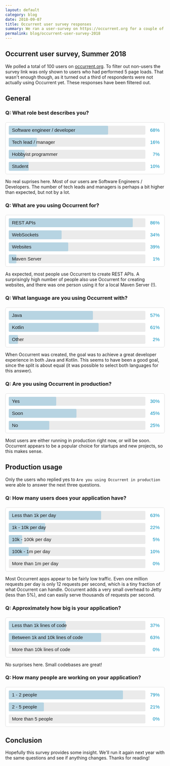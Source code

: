 ```yaml
---
layout: default
category: blog
date: 2018-09-07
title: Occurrent user survey responses
summary: We ran a user-survey on https://occurrent.org for a couple of months
permalink: blog/occurrent-user-survey-2018
---
```


## Occurrent user survey, Summer 2018
We polled a total of 100 users on [occurrent.org](/). To filter out non-users
the survey link was only shown to users who had performed 5 page loads.
That wasn't enough though, as it turned out a third of respondents were not actually using Occurrent yet.
These responses have been filtered out.

## General

### Q: What role best describes you?

<div class="bar-chart">
    <div style="width:68%" data-value="68%">Software engineer / developer</div>
    <div style="width:16%" data-value="16%">Tech lead / manager</div>
    <div style="width:7%" data-value="7%">Hobbyist programmer</div>
    <div style="width:10%" data-value="10%">Student</div>
</div>

No real suprises here. Most of our users are Software Engineers / Developers.
The number of tech leads and managers is perhaps a bit higher than expected, but not by a lot.

### Q: What are you using Occurrent for?
<div class="bar-chart">
    <div style="width:86%" data-value="86%">REST APIs</div>
    <div style="width:34%" data-value="34%">WebSockets</div>
    <div style="width:39%" data-value="39%">Websites</div>
    <div style="width:1%" data-value="1%">Maven Server</div>
</div>

As expected, most people use Occurrent to create REST APIs.
A surprisingly high number of people also use Occurrent for creating websites,
and there was one person using it for a local Maven Server (!).

### Q: What language are you using Occurrent with?
<div class="bar-chart">
    <div style="width:57%" data-value="57%">Java</div>
    <div style="width:61%" data-value="61%">Kotlin</div>
    <div style="width:2%" data-value="2%">Other</div>
</div>

When Occurrent was created, the goal was to achieve a great developer experience in both Java and Kotlin.
This seems to have been a good goal, since the split is about equal (it was possible to select both languages
for this answer).

### Q: Are you using Occurrent in production?
<div class="bar-chart">
    <div style="width:30%" data-value="30%">Yes</div>
    <div style="width:45%" data-value="45%">Soon</div>
    <div style="width:25%" data-value="25%">No</div>
</div>

Most users are either running in production right now, or will be soon.
Occurrent appears to be a popular choice for startups and new projects, so this makes sense.

## Production usage
Only the users who replied yes to `Are you using Occurrent in production` were able to answer the next three questions.

### Q: How many users does your application have?
<div class="bar-chart">
    <div style="width:63%" data-value="63%">Less than 1k per day</div>
    <div style="width:22%" data-value="22%">1k - 10k per day</div>
    <div style="width:5%" data-value="5%">10k - 100k per day</div>
    <div style="width:10%" data-value="10%">100k - 1m per day</div>
    <div style="width:0%;background:transparent;" data-value="0%">More than 1m per day</div>
</div>

Most Occurrent apps appear to be fairly low traffic.
Even one million requests per day is only 12 requests per second, which is a tiny fraction of what Occurrent can handle.
Occurrent adds a very small overhead to Jetty (less than 5%), and can easily serve thousands of requests per second.

### Q: Approximately how big is your application?
<div class="bar-chart">
    <div style="width:37%" data-value="37%">Less than 1k lines of code</div>
    <div style="width:63%" data-value="63%">Between 1k and 10k lines of code</div>
    <div style="width:0%;background:transparent;" data-value="0%">More than 10k lines of code</div>
</div>

No surprises here. Small codebases are great!

### Q: How many people are working on your application?
<div class="bar-chart">
    <div style="width:79%" data-value="79%">1 - 2 people</div>
    <div style="width:21%" data-value="21%">2 - 5 people</div>
    <div style="width:0%;background:transparent;" data-value="0%">More than 5 people</div>
</div>

## Conclusion

Hopefully this survey provides some insight.
We'll run it again next year with the same questions and see if anything changes. Thanks for reading!

<style>
    .bar-chart {
        margin-top: 20px;
        border: 1px solid #ddd;
        border-radius: 5px;
        background: #fff;
        padding: 10px 60px 10px 10px;
        font-family: arial, sans-serif;
        position: relative;
    }

    .bar-chart > div {
        height: 28px;
        line-height: 28px;
        padding: 0 10px;
        background: #c7e6f5;
        font-size: 15px;
        border-radius: 3px;
        white-space: nowrap;
    }

    .bar-chart > div + div {
        margin-top: 10px;
    }

    .bar-chart > div::before {
        content: " ";
        position: absolute;
        width: calc(100% - 70px); /* padding x 60 x 10 */
        background: rgba(0, 0, 0, 0.08);
        height: 28px;
        border-radius: 3px;
        left: 10px;
    }

    .bar-chart > div::after {
        content: attr(data-value);
        position: absolute;
        right: 15px;
        color: #008cbb;
    }
</style>
